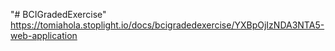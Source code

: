 "# BCIGradedExercise" 
https://tomiahola.stoplight.io/docs/bcigradedexercise/YXBpOjIzNDA3NTA5-web-application
